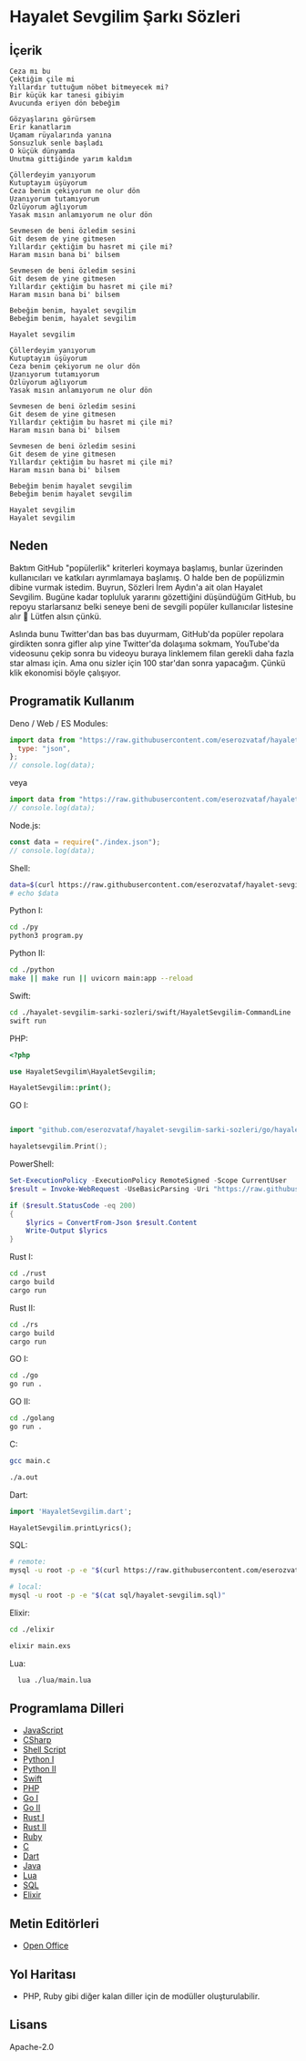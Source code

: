 # Hayalet Sevgilim Şarkı Sözleri

## İçerik

```
Ceza mı bu
Çektiğim çile mi
Yıllardır tuttuğum nöbet bitmeyecek mi?
Bir küçük kar tanesi gibiyim
Avucunda eriyen dön bebeğim

Gözyaşlarını görürsem
Erir kanatlarım
Uçamam rüyalarında yanına
Sonsuzluk senle başladı
O küçük dünyamda
Unutma gittiğinde yarım kaldım

Çöllerdeyim yanıyorum
Kutuptayım üşüyorum
Ceza benim çekiyorum ne olur dön
Uzanıyorum tutamıyorum
Özlüyorum ağlıyorum
Yasak mısın anlamıyorum ne olur dön

Sevmesen de beni özledim sesini
Git desem de yine gitmesen
Yıllardır çektiğim bu hasret mi çile mi?
Haram mısın bana bi' bilsem

Sevmesen de beni özledim sesini
Git desem de yine gitmesen
Yıllardır çektiğim bu hasret mi çile mi?
Haram mısın bana bi' bilsem

Bebeğim benim, hayalet sevgilim
Bebeğim benim, hayalet sevgilim

Hayalet sevgilim

Çöllerdeyim yanıyorum
Kutuptayım üşüyorum
Ceza benim çekiyorum ne olur dön
Uzanıyorum tutamıyorum
Özlüyorum ağlıyorum
Yasak mısın anlamıyorum ne olur dön

Sevmesen de beni özledim sesini
Git desem de yine gitmesen
Yıllardır çektiğim bu hasret mi çile mi?
Haram mısın bana bi' bilsem

Sevmesen de beni özledim sesini
Git desem de yine gitmesen
Yıllardır çektiğim bu hasret mi çile mi?
Haram mısın bana bi' bilsem

Bebeğim benim hayalet sevgilim
Bebeğim benim hayalet sevgilim

Hayalet sevgilim
Hayalet sevgilim
```

## Neden

Baktım GitHub "popülerlik" kriterleri koymaya başlamış, bunlar üzerinden
kullanıcıları ve katkıları ayrımlamaya başlamış. O halde ben de popülizmin
dibine vurmak istedim. Buyrun, Sözleri İrem Aydın'a ait olan Hayalet Sevgilim.
Bugüne kadar topluluk yararını gözettiğini düşündüğüm GitHub, bu repoyu
starlarsanız belki seneye beni de sevgili popüler kullanıcılar listesine alır 🙏
Lütfen alsın çünkü.

Aslında bunu Twitter'dan bas bas duyurmam, GitHub'da popüler repolara girdikten
sonra gifler alıp yine Twitter'da dolaşıma sokmam, YouTube'da videosunu çekip
sonra bu videoyu buraya linklemem filan gerekli daha fazla star alması için. Ama
onu sizler için 100 star'dan sonra yapacağım. Çünkü klik ekonomisi böyle
çalışıyor.

## Programatik Kullanım

Deno / Web / ES Modules:

```js
import data from "https://raw.githubusercontent.com/eserozvataf/hayalet-sevgilim-sarki-sozleri/master/js/index.json" assert {
  type: "json",
};
// console.log(data);
```

veya

```js
import data from "https://raw.githubusercontent.com/eserozvataf/hayalet-sevgilim-sarki-sozleri/master/js/mod.js";
// console.log(data);
```

Node.js:

```js
const data = require("./index.json");
// console.log(data);
```

Shell:

```bash
data=$(curl https://raw.githubusercontent.com/eserozvataf/hayalet-sevgilim-sarki-sozleri/master/js/index.json)
# echo $data
```

Python I:

```bash
cd ./py
python3 program.py
```

Python II:

```bash
cd ./python
make || make run || uvicorn main:app --reload
```

Swift:

```bash
cd ./hayalet-sevgilim-sarki-sozleri/swift/HayaletSevgilim-CommandLine
swift run
```

PHP:

```php
<?php

use HayaletSevgilim\HayaletSevgilim;

HayaletSevgilim::print();
```

GO I:

```go

import "github.com/eserozvataf/hayalet-sevgilim-sarki-sozleri/go/hayaletsevgilim"

hayaletsevgilim.Print();
```

PowerShell:

```powershell
Set-ExecutionPolicy -ExecutionPolicy RemoteSigned -Scope CurrentUser
$result = Invoke-WebRequest -UseBasicParsing -Uri "https://raw.githubusercontent.com/eserozvataf/hayalet-sevgilim-sarki-sozleri/master/js/index.json"

if ($result.StatusCode -eq 200)
{
    $lyrics = ConvertFrom-Json $result.Content
    Write-Output $lyrics
}
```

Rust I:

```bash
cd ./rust
cargo build
cargo run
```

Rust II:

```bash
cd ./rs
cargo build
cargo run
```

GO I:

```bash
cd ./go
go run .
```

GO II:

```bash
cd ./golang
go run .
```

C:

```bash
gcc main.c

./a.out
```

Dart:

```dart
import 'HayaletSevgilim.dart';

HayaletSevgilim.printLyrics();
```

SQL:

```bash
# remote:
mysql -u root -p -e "$(curl https://raw.githubusercontent.com/eserozvataf/hayalet-sevgilim-sarki-sozleri/master/sql/hayalet-sevgilim.sql)"

# local:
mysql -u root -p -e "$(cat sql/hayalet-sevgilim.sql)"
```

Elixir:

```bash
cd ./elixir

elixir main.exs
```

Lua:

```bash
  lua ./lua/main.lua
```

## Programlama Dilleri

- [JavaScript](./js/)
- [CSharp](./csharp/)
- [Shell Script](README.md)
- [Python I](./py/)
- [Python II](./python/)
- [Swift](./swift/)
- [PHP](./php/)
- [Go I](./go/)
- [Go II](./golang/)
- [Rust I](./rust/)
- [Rust II](./rs/)
- [Ruby](./ruby/)
- [C](./C/)
- [Dart](./dart/)
- [Java](./java/)
- [Lua](./lua/)
- [SQL](./sql/)
- [Elixir](./elixir/)

## Metin Editörleri
- [Open Office](./ODT)

## Yol Haritası

- PHP, Ruby gibi diğer kalan diller için de modüller oluşturulabilir.

## Lisans

Apache-2.0
